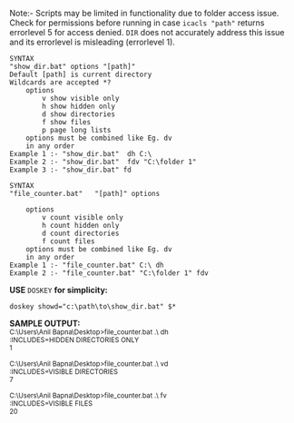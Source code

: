 Note:- Scripts may be limited in functionality due to folder access issue. Check for permissions before running in case
`icacls "path"` returns errorlevel 5 for access denied. `DIR` does not accurately address this issue and its errorlevel is misleading (errorlevel 1).
```
SYNTAX
"show_dir.bat" options "[path]"
Default [path] is current directory
Wildcards are accepted *?
    options
        v show visible only
        h show hidden only
        d show directories
        f show files
        p page long lists
    options must be combined like Eg. dv
    in any order
Example 1 :- "show_dir.bat"  dh C:\
Example 2 :- "show_dir.bat"  fdv "C:\folder 1"
Example 3 :- "show_dir.bat" fd
```

```
SYNTAX
"file_counter.bat"   "[path]" options

    options
        v count visible only
        h count hidden only
        d count directories
        f count files
    options must be combined like Eg. dv
    in any order
Example 1 :- "file_counter.bat" C:\ dh
Example 2 :- "file_counter.bat" "C:\folder 1" fdv
```
<b>USE</b> `DOSKEY` <b>for simplicity:</b>

`doskey showd="c:\path\to\show_dir.bat" $*`

<b>SAMPLE OUTPUT:</b><br><SUP>
C:\Users\Anil Bapna\Desktop>file_counter.bat .\ dh<br>
:INCLUDES=HIDDEN DIRECTORIES ONLY<br>
1<br>
<br>
C:\Users\Anil Bapna\Desktop>file_counter.bat .\ vd<br>
:INCLUDES=VISIBLE DIRECTORIES<br>
7<br>
<br>
C:\Users\Anil Bapna\Desktop>file_counter.bat .\ fv<br>
:INCLUDES=VISIBLE FILES<br>
20<br>
<br>
